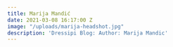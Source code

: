 ```yaml
---
title: Marija Mandić
date: 2021-03-08 16:17:00 Z
image: "/uploads/marija-headshot.jpg"
description: 'Dressipi Blog: Author: Marija Mandic'
---
```


